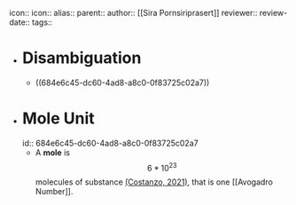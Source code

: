 icon:: 
icon::
alias::
parent::
author:: [[Sira Pornsiriprasert]] 
reviewer::
review-date::
tags::

- # Disambiguation
	- ((684e6c45-dc60-4ad8-a8c0-0f83725c02a7))
- # Mole Unit
  id:: 684e6c45-dc60-4ad8-a8c0-0f83725c02a7
	- A **mole** is $$6*10^{23}$$ molecules of substance [(Costanzo, 2021)]([[References/costanzoCostanzoPhysiology2021]]), that is one [[Avogadro Number]].